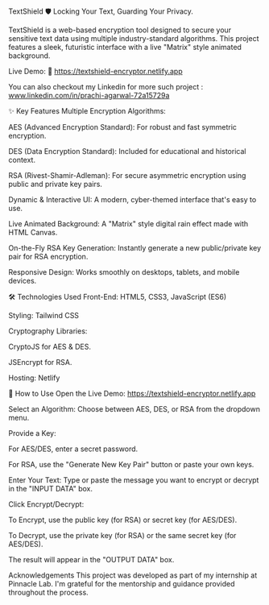 TextShield 🛡️
Locking Your Text, Guarding Your Privacy.

TextShield is a web-based encryption tool designed to secure your sensitive text data using multiple industry-standard algorithms. This project features a sleek, futuristic interface with a live "Matrix" style animated background.

Live Demo: 🔗 https://textshield-encryptor.netlify.app

You can also checkout my Linkedin for more such project : www.linkedin.com/in/prachi-agarwal-72a15729a

✨ Key Features
Multiple Encryption Algorithms:

AES (Advanced Encryption Standard): For robust and fast symmetric encryption.

DES (Data Encryption Standard): Included for educational and historical context.

RSA (Rivest-Shamir-Adleman): For secure asymmetric encryption using public and private key pairs.

Dynamic & Interactive UI: A modern, cyber-themed interface that's easy to use.

Live Animated Background: A "Matrix" style digital rain effect made with HTML Canvas.

On-the-Fly RSA Key Generation: Instantly generate a new public/private key pair for RSA encryption.

Responsive Design: Works smoothly on desktops, tablets, and mobile devices.

🛠️ Technologies Used
Front-End: HTML5, CSS3, JavaScript (ES6)

Styling: Tailwind CSS

Cryptography Libraries:

CryptoJS for AES & DES.

JSEncrypt for RSA.

Hosting: Netlify

🚀 How to Use
Open the Live Demo: https://textshield-encryptor.netlify.app

Select an Algorithm: Choose between AES, DES, or RSA from the dropdown menu.

Provide a Key:

For AES/DES, enter a secret password.

For RSA, use the "Generate New Key Pair" button or paste your own keys.

Enter Your Text: Type or paste the message you want to encrypt or decrypt in the "INPUT DATA" box.

Click Encrypt/Decrypt:

To Encrypt, use the public key (for RSA) or secret key (for AES/DES).

To Decrypt, use the private key (for RSA) or the same secret key (for AES/DES).

The result will appear in the "OUTPUT DATA" box.

Acknowledgements
This project was developed as part of my internship at Pinnacle Lab. I'm grateful for the mentorship and guidance provided throughout the process.
